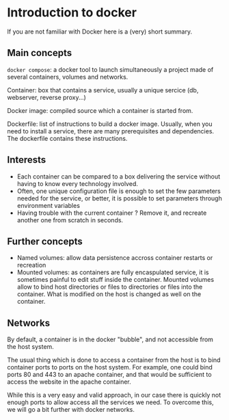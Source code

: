 # Introduction to docker

If you are not familiar with Docker here is a (very) short summary.

## Main concepts

`docker compose`: a docker tool to launch simultaneously a project made of several containers, volumes and networks.

Container: box that contains a service, usually a unique sercice (db, webserver, reverse proxy...)

Docker image: compiled source which a container is started from.

Dockerfile: list of instructions to build a docker image. Usually, when you need to install a service, there are many prerequisites and dependencies. The dockerfile contains these instructions.

## Interests

- Each container can be compared to a box delivering the service without having to know every technology involved.
- Often, one unique configuration file is enough to set the few parameters needed for the service, or better, it is possible to set parameters through environment variables
- Having trouble with the current container ? Remove it, and recreate another one from scratch in seconds.

## Further concepts

- Named volumes: allow data persistence accross container restarts or recreation
- Mounted volumes: as containers are fully encaspulated service, it is sometimes painful to edit stuff inside the container. Mounted volumes allow to bind host directories or files to directories or files into the container. What is modified on the host is changed as well on the container.

## Networks

By default, a container is in the docker "bubble", and not accessible from the host system.

The usual thing which is done to access a container from the host is to bind container ports to ports on the host system. For example, one could bind ports 80 and 443 to an apache container, and that would be sufficient to access the website in the apache container.

While this is a very easy and valid approach, in our case there is quickly not enough ports to allow access all the services we need. To overcome this, we will go a bit further with docker networks.
